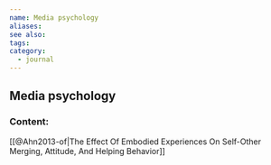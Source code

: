 ```yaml
---
name: Media psychology
aliases:
see also:
tags:
category:
  - journal
---
```


## Media psychology

### Content:
[[@Ahn2013-of|The Effect Of Embodied Experiences On Self-Other Merging, Attitude, And Helping Behavior]]